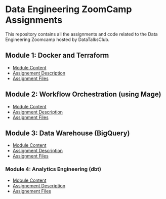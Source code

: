 <h1>Data Engineering ZoomCamp Assignments</h1>

This repository contains all the assignments and code related to the Data Engineering Zoomcamp hosted by DataTalksClub.

## Module 1: Docker and Terraform
- [Module Content](https://github.com/DataTalksClub/data-engineering-zoomcamp/tree/main/01-docker-terraform)
- [Assignement Description](https://github.com/DataTalksClub/data-engineering-zoomcamp/blob/main/cohorts/2024/01-docker-terraform/homework.md)
- [Assignment Files](https://github.com/marcelaulloa/data-engineering-zoomcamp-assignments/tree/main/01-docker-terraform)

## Module 2: Workflow Orchestration (using Mage)
- [Module Content](https://github.com/DataTalksClub/data-engineering-zoomcamp/tree/main/02-workflow-orchestration)
- [Assignment Description](https://github.com/DataTalksClub/data-engineering-zoomcamp/blob/main/cohorts/2024/02-workflow-orchestration/homework.md)
- [Assignment Files](https://github.com/marcelaulloa/data-engineering-zoomcamp-assignments/tree/main/02-workflow-orchestration/assignment)

## Module 3: Data Warehouse (BigQuery)
- [Module Content](https://github.com/DataTalksClub/data-engineering-zoomcamp/tree/main/03-data-warehouse)
- [Assignment Description](https://github.com/DataTalksClub/data-engineering-zoomcamp/blob/main/cohorts/2024/03-data-warehouse/homework.md)
- [Assignment Files](https://github.com/marcelaulloa/data-engineering-zoomcamp-assignments/tree/main/03-data-warehouse)

### Module 4: Analytics Engineering (dbt)
- [Mdoule Content](https://github.com/DataTalksClub/data-engineering-zoomcamp/tree/main/04-analytics-engineering)
- [Assignement Description](https://github.com/DataTalksClub/data-engineering-zoomcamp/blob/main/cohorts/2024/04-analytics-engineering/homework.md)
- [Assignement Files](https://github.com/marcelaulloa/data-engineering-zoomcamp-assignments/tree/main/04-analytics-engineering)